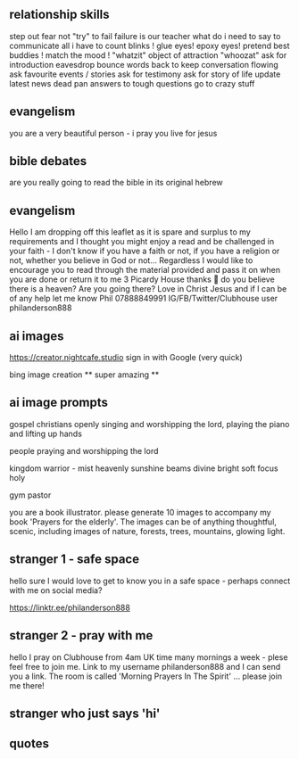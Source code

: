 ## relationship skills

step out 
fear not
"try" to fail
failure is our teacher
what do i need to say to communicate all i have to 
count blinks !
glue eyes!
epoxy eyes!
pretend best buddies !
match the mood !
"whatzit" object of attraction
"whoozat" ask for introduction
eavesdrop
bounce words back to keep conversation flowing
ask favourite events / stories
ask for testimony
ask for story of life
update latest news
dead pan answers to tough questions
go to crazy stuff

## evangelism
you are a very beautiful person - i pray you live for jesus

## bible debates
are you really going to read the bible in its original hebrew



## evangelism

Hello I am dropping off this leaflet as it is spare and surplus to my requirements and I thought you might enjoy a read and be challenged in your faith - I don't know if you have a faith or not, if you have a religion or not, whether you believe in God or not... Regardless I would like to encourage you to read through the material provided and pass it on when you are done or return it to me 3 Picardy House thanks 🙏 do you believe there is a heaven? Are you going there?
Love in Christ Jesus and if I can be of any help let me know
Phil
07888849991
IG/FB/Twitter/Clubhouse user philanderson888

## ai images

https://creator.nightcafe.studio sign in with Google  (very quick)

bing image creation ** super amazing **

## ai image prompts

gospel christians openly singing and worshipping the lord, playing the piano and lifting up hands

people praying and worshipping the lord

kingdom warrior - mist heavenly sunshine beams divine bright soft focus holy

gym pastor

you are a book illustrator. please generate 10 images to accompany my book 'Prayers for the elderly'. The images can be of anything thoughtful, scenic, including images of nature, forests, trees, mountains, glowing light.

## stranger 1 - safe space

hello sure I would love to get to know you in a safe space - perhaps connect with me on social media?  

https://linktr.ee/philanderson888

## stranger 2 - pray with me

hello I pray on Clubhouse from 4am UK time many mornings a week - plese feel free to join me.  Link to my username philanderson888 and I can send you a link.  The room is called 'Morning Prayers In The Spirit' ... please join me there!

## stranger who just says 'hi'


## quotes


